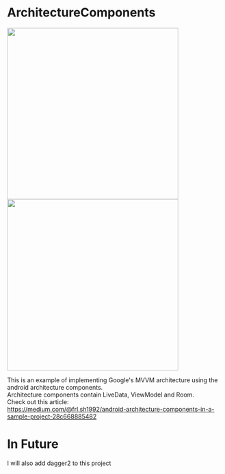 # ArchitectureComponents
<p align="left">
<img width="400" src="https://user-images.githubusercontent.com/18236229/34725783-3dbd29d6-f567-11e7-868b-ed9b51944b45.png">

<img width="400" src="https://user-images.githubusercontent.com/18236229/34725753-20970d9a-f567-11e7-9a02-51e1c19e73ab.png">
</p>

This is an example of implementing Google's MVVM architecture using the android architecture components.  
Architecture components contain LiveData, ViewModel and Room.
</br>Check out this article:</br>
https://medium.com/@frl.sh1992/android-architecture-components-in-a-sample-project-28c668885482

# In Future
I will also add dagger2 to this project
